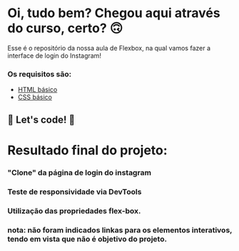 # Oi, tudo bem? Chegou aqui através do curso, certo? 🙃

Esse é o repositório da nossa aula de Flexbox, na qual vamos fazer a interface de login do Instagram! 

### Os requisitos são:

* [HTML básico](https://www.w3schools.com/html/)
* [CSS básico](https://developer.mozilla.org/pt-BR/docs/Web/CSS)

## 🚀 Let's code! 🚀


# Resultado final do projeto:

### "Clone" da página de login do instagram
### Teste de responsividade via DevTools
### Utilização das propriedades flex-box. 
### nota: não foram indicados linkas para os elementos interativos, tendo em vista que não é objetivo do projeto. 